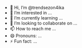 - 👋 Hi, I’m @trendsezon4ika
- 👀 I’m interested in ...
- 🌱 I’m currently learning ...
- 💞️ I’m looking to collaborate on ...
- 📫 How to reach me ...
- 😄 Pronouns: ...
- ⚡ Fun fact: ...

<!---
trendsezon4ika/trendsezon4ika is a ✨ special ✨ repository because its `README.md` (this file) appears on your GitHub profile.
You can click the Preview link to take a look at your changes.
--->
